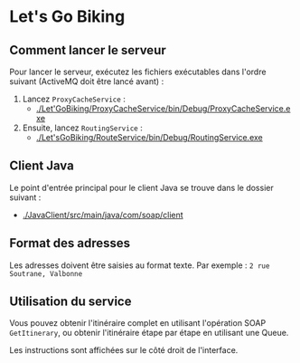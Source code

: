 # Let's Go Biking

## Comment lancer le serveur

Pour lancer le serveur, exécutez les fichiers exécutables dans l'ordre suivant (ActiveMQ doit être lancé avant) :

1. Lancez `ProxyCacheService` :
    - [./Let'GoBiking/ProxyCacheService/bin/Debug/ProxyCacheService.exe](./Let'GoBiking/ProxyCacheService/bin/Debug/ProxyCacheService.exe)
2. Ensuite, lancez `RoutingService` :
    - [./Let'sGoBiking/RouteService/bin/Debug/RoutingService.exe](./Let'sGoBiking/RouteService/bin/Debug/RoutingService.exe)

## Client Java

Le point d'entrée principal pour le client Java se trouve dans le dossier suivant :
- [./JavaClient/src/main/java/com/soap/client](./JavaClient/src/main/java/com/soap/client)

## Format des adresses

Les adresses doivent être saisies au format texte. Par exemple :
`2 rue Soutrane, Valbonne`


## Utilisation du service

Vous pouvez obtenir l'itinéraire complet en utilisant l'opération SOAP `GetItinerary`, ou obtenir l'itinéraire étape par étape en utilisant une Queue.

Les instructions sont affichées sur le côté droit de l'interface.
